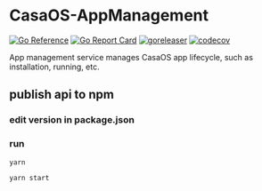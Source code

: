 # CasaOS-AppManagement

[![Go Reference](https://pkg.go.dev/badge/github.com/IceWhaleTech/CasaOS-AppManagement.svg)](https://pkg.go.dev/github.com/IceWhaleTech/CasaOS-AppManagement) [![Go Report Card](https://goreportcard.com/badge/github.com/IceWhaleTech/CasaOS-AppManagement)](https://goreportcard.com/report/github.com/IceWhaleTech/CasaOS-AppManagement) [![goreleaser](https://github.com/IceWhaleTech/CasaOS-AppManagement/actions/workflows/release.yml/badge.svg)](https://github.com/IceWhaleTech/CasaOS-AppManagement/actions/workflows/release.yml) [![codecov](https://codecov.io/gh/IceWhaleTech/CasaOS-AppManagement/branch/main/graph/badge.svg?token=ZCWZOFKXJT)](https://codecov.io/gh/IceWhaleTech/CasaOS-AppManagement)

App management service manages CasaOS app lifecycle, such as installation, running, etc.



## publish api to npm

### edit version in package.json

### run
```bash
yarn

yarn start
```